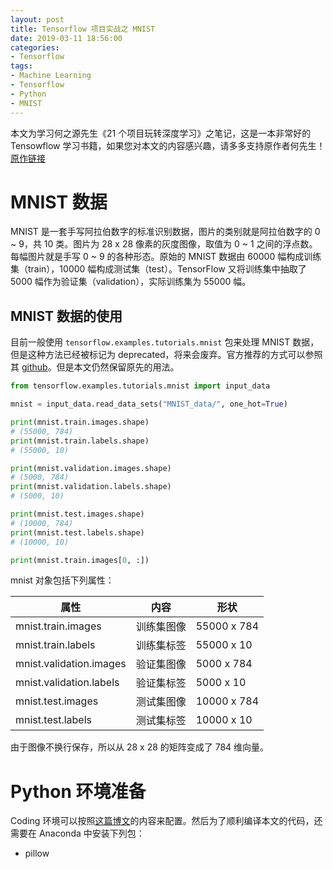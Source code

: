 ```yaml
---
layout: post
title: Tensorflow 项目实战之 MNIST
date: 2019-03-11 18:56:00
categories: 
- Tensorflow
tags:
- Machine Learning
- Tensorflow
- Python
- MNIST
---
```


本文为学习何之源先生《21 个项目玩转深度学习》之笔记，这是一本非常好的 Tensowflow 学习书籍，如果您对本文的内容感兴趣，请多多支持原作者何先生！[原作链接](http://www.broadview.com.cn/book/5490)

# MNIST 数据

MNIST 是一套手写阿拉伯数字的标准识别数据，图片的类别就是阿拉伯数字的 0 ~ 9，共 10 类。图片为 28 x 28 像素的灰度图像，取值为 0 ~ 1 之间的浮点数。每幅图片就是手写 0 ~ 9 的各种形态。原始的 MNIST 数据由 60000 幅构成训练集（train），10000 幅构成测试集（test）。TensorFlow 又将训练集中抽取了 5000 幅作为验证集（validation），实际训练集为 55000 幅。

## MNIST 数据的使用

目前一般使用 `tensorflow.examples.tutorials.mnist` 包来处理 MNIST 数据，但是这种方法已经被标记为 deprecated，将来会废弃。官方推荐的方式可以参照其 [github](https://github.com/tensorflow/models/tree/master/official/mnist)。但是本文仍然保留原先的用法。

```python
from tensorflow.examples.tutorials.mnist import input_data

mnist = input_data.read_data_sets("MNIST_data/", one_hot=True)

print(mnist.train.images.shape)
# (55000, 784)
print(mnist.train.labels.shape)
# (55000, 10)

print(mnist.validation.images.shape)
# (5000, 784)
print(mnist.validation.labels.shape)
# (5000, 10)

print(mnist.test.images.shape)
# (10000, 784)
print(mnist.test.labels.shape)
# (10000, 10)

print(mnist.train.images[0, :])
```

mnist 对象包括下列属性：

| 属性 | 内容 | 形状 |
| - | - | - |
| mnist.train.images | 训练集图像 | 55000 x 784 |
| mnist.train.labels | 训练集标签 | 55000 x 10 |
| mnist.validation.images | 验证集图像 | 5000 x 784 |
| mnist.validation.labels | 验证集标签 | 5000 x 10 |
| mnist.test.images | 测试集图像 | 10000 x 784 |
| mnist.test.labels | 测试集标签 | 10000 x 10 |

由于图像不换行保存，所以从 28 x 28 的矩阵变成了 784 维向量。

# Python 环境准备

Coding 环境可以按照[这篇博文](https://spadeq.github.io/2019/02/01/setting-tensorflow-environment.html)的内容来配置。然后为了顺利编译本文的代码，还需要在 Anaconda 中安装下列包：

* pillow